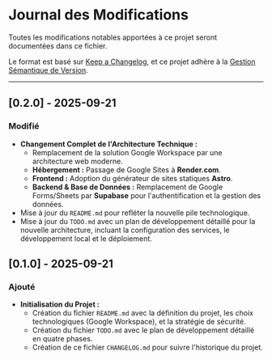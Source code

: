 # Journal des Modifications

Toutes les modifications notables apportées à ce projet seront documentées dans ce fichier.

Le format est basé sur [Keep a Changelog](https://keepachangelog.com/en/1.0.0/), et ce projet adhère à la [Gestion Sémantique de Version](https://semver.org/spec/v2.0.0.html).

---

## [0.2.0] - 2025-09-21

### Modifié

*   **Changement Complet de l'Architecture Technique :**
    *   Remplacement de la solution Google Workspace par une architecture web moderne.
    *   **Hébergement :** Passage de Google Sites à **Render.com**.
    *   **Frontend :** Adoption du générateur de sites statiques **Astro**.
    *   **Backend & Base de Données :** Remplacement de Google Forms/Sheets par **Supabase** pour l'authentification et la gestion des données.
*   Mise à jour du `README.md` pour refléter la nouvelle pile technologique.
*   Mise à jour du `TODO.md` avec un plan de développement détaillé pour la nouvelle architecture, incluant la configuration des services, le développement local et le déploiement.

## [0.1.0] - 2025-09-21

### Ajouté

*   **Initialisation du Projet :**
    *   Création du fichier `README.md` avec la définition du projet, les choix technologiques (Google Workspace), et la stratégie de sécurité.
    *   Création du fichier `TODO.md` avec le plan de développement détaillé en quatre phases.
    *   Création de ce fichier `CHANGELOG.md` pour suivre l'historique du projet.
